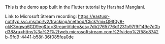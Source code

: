 This is the demo app built in the Flutter tutorial by Harshad Manglani.

Link to Microsoft Stream recording: https://eastusr-notifyp.svc.ms/api/v2/tracking/method/Click?mi=Q9lf0y8-qkK3nqwq6GD9eg&tc=StreamVideo&cs=7db2765776d1231b97f9f149e7d0bd38&ru=https%3a%2f%2fweb.microsoftstream.com%2fvideo%2f58c8742b-9fd9-4441-b58f-36f085fea0de
